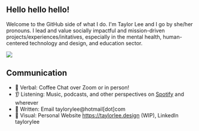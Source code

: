 ## Hello hello hello!

Welcome to the GitHub side of what I do. I'm Taylor Lee and I go by she/her pronouns. I lead and value socially impactful and mission-driven projects/experiences/initatives, especially in the mental health, human-centered technology and design, and education sector.  

![](https://komarev.com/ghpvc/?username=taylorylee&color=blue)


## Communication
* 💬 Verbal: Coffee Chat over Zoom or in person!
* 👂 Listening: Music, podcasts, and other perspectives on [Spotify](https://volt.fm/taylorlee) and wherever  
* 📧 Written: Email taylorylee@hotmail[dot]com 
* 👀 Visual: Personal Website https://taylorlee.design (WIP), LinkedIn taylorylee 
